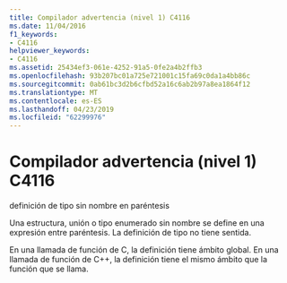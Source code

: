 ```yaml
---
title: Compilador advertencia (nivel 1) C4116
ms.date: 11/04/2016
f1_keywords:
- C4116
helpviewer_keywords:
- C4116
ms.assetid: 25434ef3-061e-4252-91a5-0fe2a4b2ffb3
ms.openlocfilehash: 93b207bc01a725e721001c15fa69c0da1a4bb86c
ms.sourcegitcommit: 0ab61bc3d2b6cfbd52a16c6ab2b97a8ea1864f12
ms.translationtype: MT
ms.contentlocale: es-ES
ms.lasthandoff: 04/23/2019
ms.locfileid: "62299976"
---
```

# <a name="compiler-warning-level-1-c4116"></a>Compilador advertencia (nivel 1) C4116

definición de tipo sin nombre en paréntesis

Una estructura, unión o tipo enumerado sin nombre se define en una expresión entre paréntesis. La definición de tipo no tiene sentida.

En una llamada de función de C, la definición tiene ámbito global. En una llamada de función de C++, la definición tiene el mismo ámbito que la función que se llama.